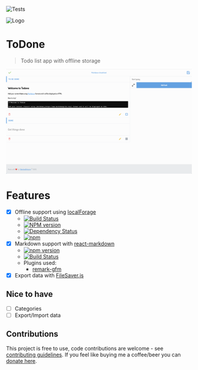 ![Tests](https://github.com/talentedunicorn/todone/workflows/Testing%20push%20and%20PRs/badge.svg)

![Logo](src/logo.svg)

# ToDone

> Todo list app with offline storage

![Screenshot](desktop.png)

# Features

- [x] Offline support using [localForage](https://github.com/localForage/localForage)
  - [![Build Status](https://travis-ci.org/localForage/localForage.svg?branch=master)](http://travis-ci.org/localForage/localForage)
  - [![NPM version](https://badge.fury.io/js/localforage.svg)](http://badge.fury.io/js/localforage)
  - [![Dependency Status](https://img.shields.io/david/localForage/localForage.svg)](https://david-dm.org/localForage/localForage)
  - [![npm](https://img.shields.io/npm/dm/localforage.svg?maxAge=2592000)](https://npmcharts.com/compare/localforage?minimal=true)
- [x] Markdown support with [react-markdown](https://github.com/rexxars/react-markdown)
  - [![npm version](https://img.shields.io/npm/v/react-markdown.svg?style=flat-square)](https://www.npmjs.com/package/react-markdown)
  - [![Build Status](https://img.shields.io/travis/rexxars/react-markdown/master.svg?style=flat-square)](https://travis-ci.org/rexxars/react-markdown)
  - Plugins used:
    - [remark-gfm](https://github.com/remarkjs/remark-gfm)
- [x] Export data with [FileSaver.js](https://www.npmjs.com/package/file-saver)

## Nice to have

- [ ] Categories
- [ ] Export/Import data

## Contributions

This project is free to use, code contributions are welcome - see [contributing guidelines](CONTRIBUTING.md). If you feel like buying me a coffee/beer you can [donate here](https://paypal.me/talentedunicorn).
